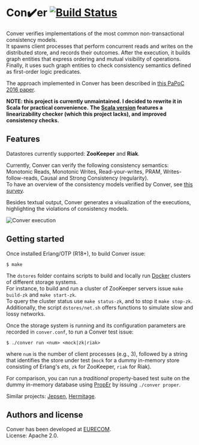 # Con:heavy_check_mark:er [![Build Status](https://travis-ci.org/pviotti/conver.svg?branch=master)](https://travis-ci.org/pviotti/conver)

Conver verifies implementations of the most common non-transactional consistency models.  
It spawns client processes that perform concurrent reads
and writes on the distributed store, and records their outcomes.
After the execution, it builds graph entities that express ordering 
and mutual visibility of operations.
Finally, it uses such graph entities to check consistency semantics
defined as first-order logic predicates.  

The approach implemented in Conver has been described in [this PaPoC 2016 paper][papoc].  

**NOTE: this project is currently unmaintained. I decided to rewrite it in Scala for practical convenience.**
**The [Scala version][scalav] features a linearizability checker (which this project lacks), and improved consistency checks.**


## Features

Datastores currently supported: **ZooKeeper** and **Riak**.  

Currently, Conver can verify the following consistency semantics: Monotonic Reads, Monotonic Writes,
Read-your-writes, PRAM, Writes-follow-reads, Causal and Strong Consistency (regularity).  
To have an overview of the consistency models verified by Conver, see [this survey][survey].  

Besides textual output, Conver generates a visualization of the executions,
highlighting the violations of consistency models.  

![Conver execution](http://i.imgur.com/BDGtpzX.png)

## Getting started

Once installed Erlang/OTP (R18+), to build Conver issue:

    $ make

The `dstores` folder contains scripts to build and locally run 
[Docker](https://www.docker.com/) clusters of different storage systems.  
For instance, to build and run a cluster of ZooKeeper servers
issue `make build-zk` and `make start-zk`.  
To query the cluster status use `make status-zk`, and to stop it `make stop-zk`.  
Additionally, the script `dstores/net.sh` offers functions to simulate
slow and lossy networks.  

Once the storage system is running and its configuration parameters are
recorded in `conver.conf`, to run a Conver test issue:

    $ ./conver run <num> <mock|zk|riak>

where `num` is the number of client processes (e.g., 3),
followed by a string that identifies the store under test
(`mock` for a dummy in-memory store consisting of Erlang's *ets*,
`zk` for ZooKeeper, `riak` for Riak).  

For comparison, you can run a *traditional* property-based test suite
on the dummy in-memory database using 
[PropEr](http://proper.softlab.ntua.gr/) by issuing `./conver proper`.  

Similar projects: [Jepsen][jepsen], [Hermitage][hermitage].  

## Authors and license

Conver has been developed at [EURECOM][eurecom].  
License: Apache 2.0.


 [survey]: http://arxiv.org/abs/1512.00168
 [papoc]: http://www.eurecom.fr/fr/publication/4874/download/ds-publi-4874.pdf
 [jepsen]: http://jepsen.io
 [hermitage]: https://github.com/ept/hermitage
 [eurecom]: http://www.eurecom.fr
 [scalav]: https://github.com/pviotti/conver-scala
